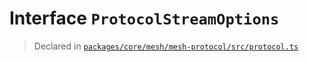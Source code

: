 # Interface `ProtocolStreamOptions`
> Declared in [`packages/core/mesh/mesh-protocol/src/protocol.ts`](.)
